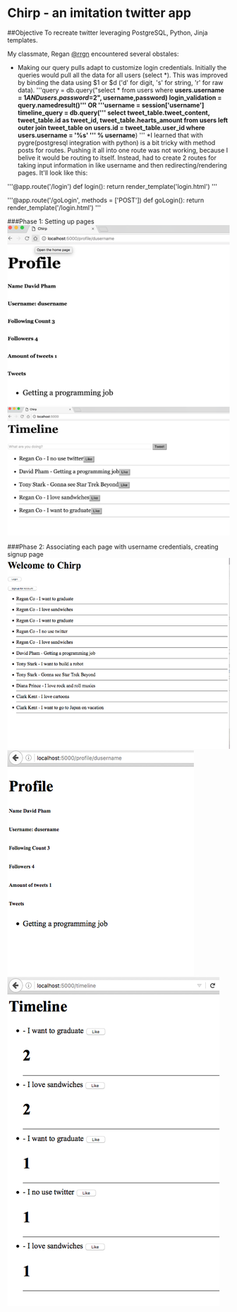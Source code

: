 # Chirp - an imitation twitter app

##Objective
To recreate twitter leveraging PostgreSQL, Python, Jinja templates. 

My classmate, Regan [@rrgn](https://github.com/rrgn) encountered several obstales:
* Making our query pulls adapt to customize login credentials. Initially the queries would pull all the data for all users (select *). This was improved by binding the data using $1 or $d ('d' for digit, 's' for string, 'r' for raw data).
'''query = db.query("select * from users where **users.username = $1 AND users.password =$2", username,password)
    login_validation = query.namedresult()'''
OR
'''username = session['username']
    timeline_query = db.query('''
        select
        tweet_table.tweet_content, tweet_table.id as tweet_id, tweet_table.hearts_amount
    from users
    left outer join
        tweet_table on users.id = tweet_table.user_id
    where users.username = '%s'
    ''' % username**)
'''
*I learned that with pygre(postgresql integration with python) is a bit tricky with method posts for routes. Pushing it all into one route was not working, because I belive it would be routing to itself. Instead, had to create 2 routes for taking input information in like username and then redirecting/rendering pages. It'll look like this:

'''@app.route('/login')
def login():
    return render_template('login.html')
'''

'''@app.route('/goLogin', methods = ['POST'])
def goLogin():
    return render_template('/login.html')
'''

###Phase 1: Setting up pages
![screenshot](profile.png)
![screenshot](timeline.png)


###Phase 2: Associating each page with username credentials, creating signup page
![screenshot](homepage.png)
![screenshot](profile2.png)
![screenshot](timeline2.png)
